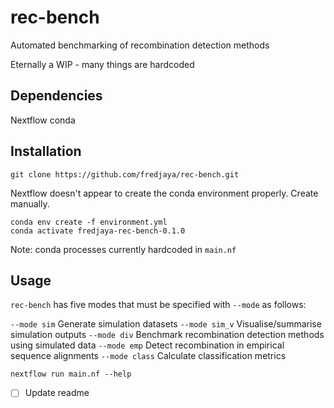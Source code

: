 # rec-bench
Automated benchmarking of recombination detection methods

Eternally a WIP - many things are hardcoded

## Dependencies
Nextflow
conda

## Installation
```
git clone https://github.com/fredjaya/rec-bench.git
```

Nextflow doesn't appear to create the conda environment properly. Create manually.

```
conda env create -f environment.yml
conda activate fredjaya-rec-bench-0.1.0
```

Note: conda processes currently hardcoded in `main.nf`

## Usage
`rec-bench` has five modes that must be specified with `--mode` as follows:

`--mode sim`	Generate simulation datasets
`--mode sim_v`	Visualise/summarise simulation outputs
`--mode div`	Benchmark recombination detection methods using simulated data
`--mode emp`	Detect recombination in empirical sequence alignments
`--mode class`	Calculate classification metrics

`nextflow run main.nf --help`

- [ ] Update readme
